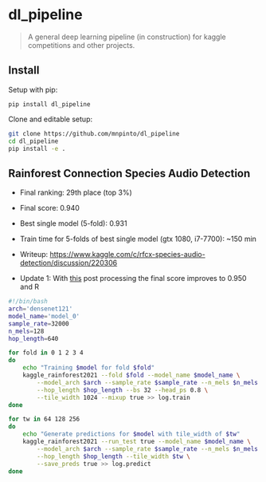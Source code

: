 # dl_pipeline
> A general deep learning pipeline (in construction) for kaggle competitions and other projects.


## Install

Setup with pip:

`pip install dl_pipeline`

Clone and editable setup:
```bash
git clone https://github.com/mnpinto/dl_pipeline
cd dl_pipeline
pip install -e .
```

## Rainforest Connection Species Audio Detection
* Final ranking: 29th place (top 3%)
* Final score: 0.940
* Best single model (5-fold): 0.931
* Train time for 5-folds of best single model (gtx 1080, i7-7700): ~150 min
* Writeup: https://www.kaggle.com/c/rfcx-species-audio-detection/discussion/220306

* Update 1: With [this](https://www.kaggle.com/c/rfcx-species-audio-detection/discussion/220389) post processing the final score improves to 0.950 and R

```bash
#!/bin/bash
arch='densenet121'
model_name='model_0'
sample_rate=32000
n_mels=128
hop_length=640

for fold in 0 1 2 3 4
do
    echo "Training $model for fold $fold"
    kaggle_rainforest2021 --fold $fold --model_name $model_name \
        --model_arch $arch --sample_rate $sample_rate --n_mels $n_mels \
        --hop_length $hop_length --bs 32 --head_ps 0.8 \
        --tile_width 1024 --mixup true >> log.train
done

for tw in 64 128 256
do
    echo "Generate predictions for $model with tile_width of $tw"
    kaggle_rainforest2021 --run_test true --model_name $model_name \
        --model_arch $arch --sample_rate $sample_rate --n_mels $n_mels \
        --hop_length $hop_length --tile_width $tw \
        --save_preds true >> log.predict
done
```
